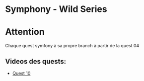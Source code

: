 # Symphony - Wild Series
 
 # Attention
 
 Chaque quest symfony à sa propre branch à partir de la quest 04


## Videos des quests:

* [Quest 10](https://www.loom.com/share/30d7c57bc51741ab8eafb06dae644cde)
